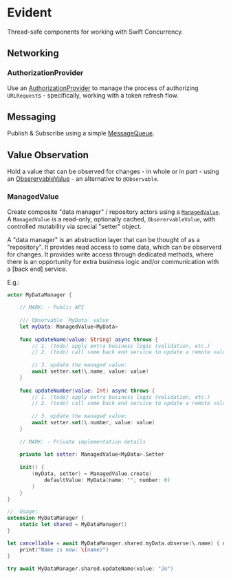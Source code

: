 # Evident

Thread-safe components for working with Swift Concurrency.

## Networking

### AuthorizationProvider

Use an [AuthorizationProvider](Docs/AuthorizationProvider.md) to manage the process of authorizing `URLRequest`s - specifically, working with a token refresh flow.

## Messaging

Publish & Subscribe using a simple [MessageQueue](Sources/Evident/Messaging/MessageQueue.swift).

## Value Observation

Hold a value that can be observed for changes - in whole or in part - using an [ObserervableValue](Sources/Evident/Observation/ObservableValue.swift) - an alternative to `@Observable`.

### ManagedValue

Create composite "data manager" / repository actors using a [`ManagedValue`](Sources/Evident/Observation/ManagedValue.swift).  A `ManagedValue` is a read-only, optionally cached, `ObserervableValue`, with controlled mutability via special "setter" object.

A "data manager" is an abstraction layer that can be thought of as a "repository". It provides read access to some data, which can be observerd for changes.  It provides write access through dedicated methods, where there is an opportunity for extra business logic and/or communication with a [back end] service.

E.g.:
```swift
actor MyDataManager {
    
    // MARK: - Public API
    
    /// Observable `MyData` value
    let myData: ManagedValue<MyData>
    
    func updateName(value: String) async throws {
        // 1. (todo) apply extra business logic (validation, etc.)
        // 2. (todo) call some back end service to update a remote value
        
        // 3. update the managed value:
        await setter.set(\.name, value: value)
    }
    
    func updateNumber(value: Int) async throws {
        // 1. (todo) apply extra business logic (validation, etc.)
        // 2. (todo) call some back end service to update a remote value
        
        // 3. update the managed value:
        await setter.set(\.number, value: value)
    }
    
    // MARK: - Private implementation details
    
    private let setter: ManagedValue<MyData>.Setter
    
    init() {
        (myData, setter) = ManagedValue.create(
            defaultValue: MyData(name: "", number: 0)
        )
    }
}

//  Usage:
extension MyDataManager {
    static let shared = MyDataManager()
}

let cancellable = await MyDataManager.shared.myData.observe(\.name) { name in
    print("Name is now: \(name)")
}

try await MyDataManager.shared.updateName(value: "Jo")
```
